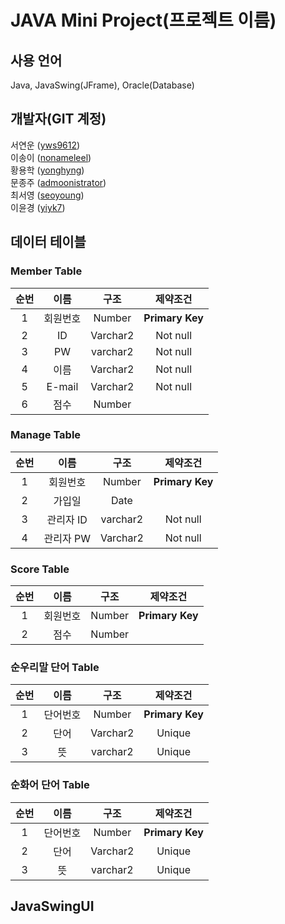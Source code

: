 # JAVA Mini Project(프로젝트 이름)

## 사용 언어
Java, JavaSwing(JFrame), Oracle(Database)
## 개발자(GIT 계정)
서연운 ([yws9612](https://github.com/yws9612))  
이송이 ([nonameleel](https://github.com/nonameleel))  
황용학 ([yonghyng](https://github.com/YONGHYNG))  
문종주 ([admoonistrator](https://github.com/admoonistrator))  
최서영 ([seoyoung](https://github.com/seoyoung1029))  
이윤경 ([yiyk7](https://github.com/yiyk7))  

## **데이터 테이블**
### Member Table
|순번|이름|구조|제약조건|
|:--:|:--:|:--:|:--:|
|1|회원번호|Number|**Primary Key**|
|2|ID|Varchar2|Not null|
|3|PW|varchar2|Not null|
|4|이름|Varchar2|Not null|
|5|E-mail|Varchar2|Not null|
|6|점수|Number|

### Manage Table
|순번|이름|구조|제약조건|
|:--:|:--:|:--:|:--:|
|1|회원번호|Number|**Primary Key**|
|2|가입일|Date|
|3|관리자 ID|varchar2|Not null|
|4|관리자 PW|Varchar2|Not null|

### Score Table
|순번|이름|구조|제약조건|
|:--:|:--:|:--:|:--:|
|1|회원번호|Number|**Primary Key**|
|2|점수|Number|

### 순우리말 단어 Table
|순번|이름|구조|제약조건|
|:--:|:--:|:--:|:--:|
|1|단어번호|Number|**Primary Key**|
|2|단어|Varchar2|Unique|
|3|뜻|varchar2|Unique|

### 순화어 단어 Table
|순번|이름|구조|제약조건|
|:--:|:--:|:--:|:--:|
|1|단어번호|Number|**Primary Key**|
|2|단어|Varchar2|Unique|
|3|뜻|varchar2|Unique|

## **JavaSwingUI**


